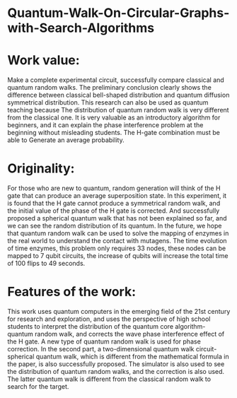 # Quantum-Walk-On-Circular-Graphs-with-Search-Algorithms
# Work value: 
Make a complete experimental circuit, successfully compare classical and quantum random walks. 
The preliminary conclusion clearly shows the difference between classical bell-shaped distribution and quantum diffusion symmetrical distribution. 
This research can also be used as quantum teaching because The distribution of quantum random walk is very different from the classical one. 
It is very valuable as an introductory algorithm for beginners, and it can explain the phase interference problem at the beginning without misleading students. 
The H-gate combination must be able to Generate an average probability.

# Originality: 
For those who are new to quantum, random generation will think of the H gate that can produce an average superposition state.
In this experiment, it is found that the H gate cannot produce a symmetrical random walk, and the initial value of the phase of the H gate is corrected.
And successfully proposed a spherical quantum walk that has not been explained so far, and we can see the random distribution of its quantum. In the future, we hope that quantum random walk can be used to solve the mapping of enzymes in the real world to understand the contact with mutagens.
The time evolution of time enzymes, this problem only requires 33 nodes, these nodes can be mapped to 7 qubit circuits, the increase of qubits will increase the total time of 100 flips to 49 seconds.


# Features of the work: 
This work uses quantum computers in the emerging field of the 21st century for research and exploration, and uses the perspective of high school students to interpret the distribution of the quantum core algorithm-quantum random walk, and corrects the wave phase interference effect of the H gate. A new type of quantum random walk is used for phase correction. In the second part, a two-dimensional quantum walk circuit-spherical quantum walk, which is different from the mathematical formula in the paper, is also successfully proposed. The simulator is also used to see the distribution of quantum random walks, and the correction is also used. The latter quantum walk is different from the classical random walk to search for the target.

